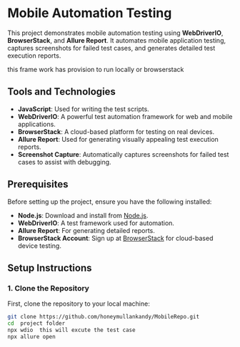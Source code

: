 # Mobile Automation Testing

This project demonstrates mobile automation testing using **WebDriverIO**, **BrowserStack**, and **Allure Report**. It automates mobile application testing, captures screenshots for failed test cases, and generates detailed test execution reports.

this frame work has provision to run locally or browserstack
## Tools and Technologies

- **JavaScript**: Used for writing the test scripts.
- **WebDriverIO**: A powerful test automation framework for web and mobile applications.
- **BrowserStack**: A cloud-based platform for testing on real devices.
- **Allure Report**: Used for generating visually appealing test execution reports.
- **Screenshot Capture**: Automatically captures screenshots for failed test cases to assist with debugging.

## Prerequisites

Before setting up the project, ensure you have the following installed:

- **Node.js**: Download and install from [Node.js](https://nodejs.org/).
- **WebDriverIO**: A test framework used for automation.
- **Allure Report**: For generating detailed reports.
- **BrowserStack Account**: Sign up at [BrowserStack](https://www.browserstack.com/) for cloud-based device testing.

## Setup Instructions

### 1. Clone the Repository

First, clone the repository to your local machine:

```bash
git clone https://github.com/honeymullankandy/MobileRepo.git
cd  project folder
npx wdio  this will excute the test case
npx allure open
